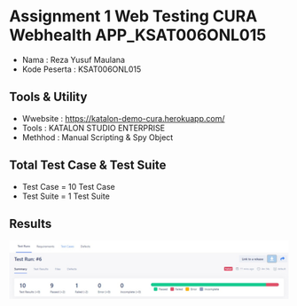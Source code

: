 # Assignment 1 Web Testing CURA Webhealth APP_KSAT006ONL015
* Nama : Reza Yusuf Maulana
* Kode Peserta : KSAT006ONL015

## Tools & Utility
* Wwebsite : https://katalon-demo-cura.herokuapp.com/
* Tools : KATALON STUDIO ENTERPRISE
* Methhod : Manual Scripting & Spy Object

## Total Test Case & Test Suite
* Test Case = 10 Test Case
* Test Suite = 1 Test Suite

## Results
<img src="https://github.com/rezaa98/AssignmentKatalonReza/blob/main/Assignment%201%20Web%20Testing/IMG/Report.jpeg" width="1080">